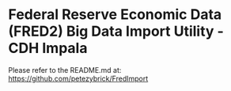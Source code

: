 # Federal Reserve Economic Data (FRED2) Big Data Import Utility - CDH Impala

Please refer to the README.md at: https://github.com/petezybrick/FredImport 
